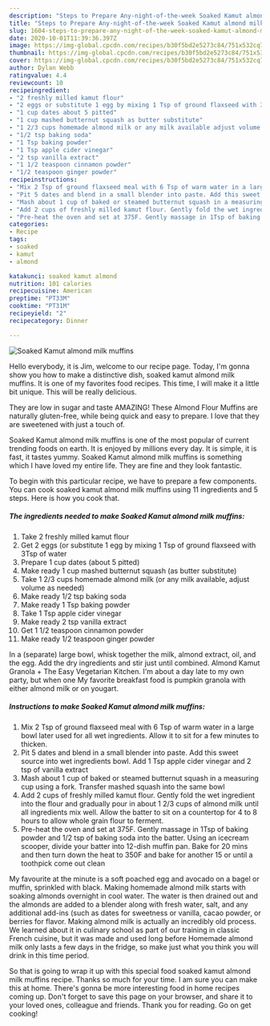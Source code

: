 ```yaml
---
description: "Steps to Prepare Any-night-of-the-week Soaked Kamut almond milk muffins"
title: "Steps to Prepare Any-night-of-the-week Soaked Kamut almond milk muffins"
slug: 1604-steps-to-prepare-any-night-of-the-week-soaked-kamut-almond-milk-muffins
date: 2020-10-01T11:39:36.397Z
image: https://img-global.cpcdn.com/recipes/b30f5bd2e5273c84/751x532cq70/soaked-kamut-almond-milk-muffins-recipe-main-photo.jpg
thumbnail: https://img-global.cpcdn.com/recipes/b30f5bd2e5273c84/751x532cq70/soaked-kamut-almond-milk-muffins-recipe-main-photo.jpg
cover: https://img-global.cpcdn.com/recipes/b30f5bd2e5273c84/751x532cq70/soaked-kamut-almond-milk-muffins-recipe-main-photo.jpg
author: Dylan Webb
ratingvalue: 4.4
reviewcount: 10
recipeingredient:
- "2 freshly milled kamut flour"
- "2 eggs or substitute 1 egg by mixing 1 Tsp of ground flaxseed with 3Tsp of water"
- "1 cup dates about 5 pitted"
- "1 cup mashed butternut squash as butter substitute"
- "1 2/3 cups homemade almond milk or any milk available adjust volume as needed"
- "1/2 tsp baking soda"
- "1 Tsp baking powder"
- "1 Tsp apple cider vinegar"
- "2 tsp vanilla extract"
- "1 1/2 teaspoon cinnamon powder"
- "1/2 teaspoon ginger powder"
recipeinstructions:
- "Mix 2 Tsp of ground flaxseed meal with 6 Tsp of warm water in a large bowl later used for all wet ingredients. Allow it to sit for a few minutes to thicken."
- "Pit 5 dates and blend in a small blender into paste. Add this sweet source into wet ingredients bowl. Add 1 Tsp apple cider vinegar and 2 tsp of vanilla extract"
- "Mash about 1 cup of baked or steamed butternut squash in a measuring cup using a fork. Transfer mashed squash into the same bowl"
- "Add 2 cups of freshly milled kamut flour. Gently fold the wet ingredient into the flour and gradually pour in about 1 2/3 cups of almond milk until all ingredients mix well. Allow the batter to sit on a countertop for 4 to 8 hours to allow whole grain flour to ferment."
- "Pre-heat the oven and set at 375F. Gently massage in 1Tsp of baking powder and 1/2 tsp of baking soda into the batter. Using an icecream scooper, divide your batter into 12-dish muffin pan. Bake for 20 mins and then turn down the heat to 350F and bake for another 15 or until a toothpick come out clean"
categories:
- Recipe
tags:
- soaked
- kamut
- almond

katakunci: soaked kamut almond 
nutrition: 101 calories
recipecuisine: American
preptime: "PT33M"
cooktime: "PT31M"
recipeyield: "2"
recipecategory: Dinner

---
```



![Soaked Kamut almond milk muffins](https://img-global.cpcdn.com/recipes/b30f5bd2e5273c84/751x532cq70/soaked-kamut-almond-milk-muffins-recipe-main-photo.jpg)

Hello everybody, it is Jim, welcome to our recipe page. Today, I'm gonna show you how to make a distinctive dish, soaked kamut almond milk muffins. It is one of my favorites food recipes. This time, I will make it a little bit unique. This will be really delicious.

They are low in sugar and taste AMAZING! These Almond Flour Muffins are naturally gluten-free, while being quick and easy to prepare. I love that they are sweetened with just a touch of.

Soaked Kamut almond milk muffins is one of the most popular of current trending foods on earth. It is enjoyed by millions every day. It is simple, it is fast, it tastes yummy. Soaked Kamut almond milk muffins is something which I have loved my entire life. They are fine and they look fantastic.


To begin with this particular recipe, we have to prepare a few components. You can cook soaked kamut almond milk muffins using 11 ingredients and 5 steps. Here is how you cook that.

<!--inarticleads1-->

##### The ingredients needed to make Soaked Kamut almond milk muffins:

1. Take 2 freshly milled kamut flour
1. Get 2 eggs (or substitute 1 egg by mixing 1 Tsp of ground flaxseed with 3Tsp of water
1. Prepare 1 cup dates (about 5 pitted)
1. Make ready 1 cup mashed butternut squash (as butter substitute)
1. Take 1 2/3 cups homemade almond milk (or any milk available, adjust volume as needed)
1. Make ready 1/2 tsp baking soda
1. Make ready 1 Tsp baking powder
1. Take 1 Tsp apple cider vinegar
1. Make ready 2 tsp vanilla extract
1. Get 1 1/2 teaspoon cinnamon powder
1. Make ready 1/2 teaspoon ginger powder


In a (separate) large bowl, whisk together the milk, almond extract, oil, and the egg. Add the dry ingredients and stir just until combined. Almond Kamut Granola + The Easy Vegetarian Kitchen. I&#39;m about a day late to my own party, but when one My favorite breakfast food is pumpkin granola with either almond milk or on yougart. 

<!--inarticleads2-->

##### Instructions to make Soaked Kamut almond milk muffins:

1. Mix 2 Tsp of ground flaxseed meal with 6 Tsp of warm water in a large bowl later used for all wet ingredients. Allow it to sit for a few minutes to thicken.
1. Pit 5 dates and blend in a small blender into paste. Add this sweet source into wet ingredients bowl. Add 1 Tsp apple cider vinegar and 2 tsp of vanilla extract
1. Mash about 1 cup of baked or steamed butternut squash in a measuring cup using a fork. Transfer mashed squash into the same bowl
1. Add 2 cups of freshly milled kamut flour. Gently fold the wet ingredient into the flour and gradually pour in about 1 2/3 cups of almond milk until all ingredients mix well. Allow the batter to sit on a countertop for 4 to 8 hours to allow whole grain flour to ferment.
1. Pre-heat the oven and set at 375F. Gently massage in 1Tsp of baking powder and 1/2 tsp of baking soda into the batter. Using an icecream scooper, divide your batter into 12-dish muffin pan. Bake for 20 mins and then turn down the heat to 350F and bake for another 15 or until a toothpick come out clean


My favourite at the minute is a soft poached egg and avocado on a bagel or muffin, sprinkled with black. Making homemade almond milk starts with soaking almonds overnight in cool water. The water is then drained out and the almonds are added to a blender along with fresh water, salt, and any additional add-ins (such as dates for sweetness or vanilla, cacao powder, or berries for flavor. Making almond milk is actually an incredibly old process. We learned about it in culinary school as part of our training in classic French cuisine, but it was made and used long before Homemade almond milk only lasts a few days in the fridge, so make just what you think you will drink in this time period. 

So that is going to wrap it up with this special food soaked kamut almond milk muffins recipe. Thanks so much for your time. I am sure you can make this at home. There's gonna be more interesting food in home recipes coming up. Don't forget to save this page on your browser, and share it to your loved ones, colleague and friends. Thank you for reading. Go on get cooking!

